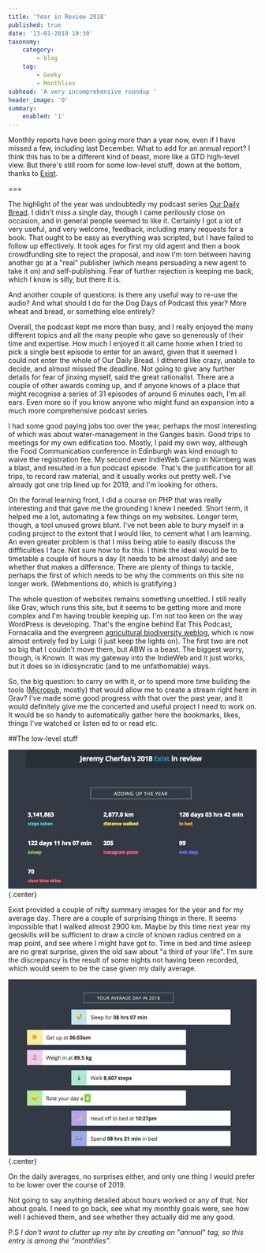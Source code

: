 ```yaml
---
title: 'Year in Review 2018'
published: true
date: '13-01-2019 19:30'
taxonomy:
    category:
        - blog
    tag:
        - Geeky
        - Monthlies
subhead: 'A very incomprehensive roundup '
header_image: '0'
summary:
    enabled: '1'
---
```


Monthly reports have been going more than a year now, even if I have missed a few, including last December. What to add for an annual report? I think this has to be a different kind of beast, more like a GTD high-level view. But there's still room for some low-level stuff, down at the bottom, thanks to <a class="u-in-reply-to" href="https://exist.io/" >Exist</a >.

===

The highlight of the year was undoubtedly my podcast series [Our Daily Bread](https://eatthispodcast.com/bread). I didn't miss a single day, though I came perilously close on occasion, and in general people seemed to like it. Certainly I got a lot of very useful, and very welcome, feedback, including many requests for a book. That ought to be easy as everything was scripted, but I have failed to follow up effectively. It took ages for first my old agent and then a book crowdfunding site to reject the proposal, and now I'm torn between having another go at a "real" publisher (which means persuading a new agent to take it on) and self-publishing. Fear of further rejection is keeping me back, which I know is silly, but there it is.

And another couple of questions: is there any useful way to re-use the audio? And what should I do for the Dog Days of Podcast this year? More wheat and bread, or something else entirely?

Overall, the podcast kept me more than busy, and I really enjoyed the many different topics and all the many people who gave so generously of their time and expertise. How much I enjoyed it all came home when I tried to pick a single best episode to enter for an award, given that it seemed I could not enter the whole of Our Daily Bread. I dithered like crazy, unable to decide, and almost missed the deadline. Not going to give any further details for fear of jinxing myself, said the great rationalist. There are a couple of other awards coming up, and if anyone knows of a place that might recognise a series of 31 episodes of around 6 minutes each, I'm all ears. Even more so if you know anyone who might fund an expansion into a much more comprehensive podcast series.

I had some good paying jobs too over the year, perhaps the most interesting of which was about water-management in the Ganges basin. Good trips to meetings for my own edification too. Mostly, I paid my own way, although the Food Communication conference in Edinburgh was kind enough to waive the registration fee. My second ever IndieWeb Camp in Nürnberg was a blast, and resulted in a fun podcast episode. That's the justification for all trips, to record raw material, and it usually works out pretty well. I've already got one trip lined up for 2019, and I'm looking for others.

On the formal learning front, I did a course on PHP that was really interesting and that gave me the grounding I knew I needed. Short term, it helped me a lot, automating a few things on my websites. Longer term, though, a tool unused grows blunt. I've not been able to bury myself in a coding project to the extent that I would like, to cement what I am learning. An even greater problem is that I miss being able to easily discuss the diffficulties I face. Not sure how to fix this. I think the ideal would be to timetable a couple of hours a day (it needs to be almost daily) and see whether that makes a difference. There are plenty of things to tackle, perhaps the first of which needs to be why the comments on this site no longer work. (Webmentions do, which is gratifying.)

The whole question of websites remains something unsettled. I still really like Grav, which runs this site, but it seems to be getting more and more complex and I'm having trouble keeping up. I'm not too keen on the way WordPress is developing. That's the engine behind Eat This Podcast, Fornacalia and the evergreen [agricultural biodiversity weblog](https://agro.biodiver.se/), which is now almost entirely fed by Luigi (I just keep the lights on). The first two are not so big that I couldn't move them, but ABW is a beast. The biggest worry, though, is Known. It was my gateway into the IndieWeb and it just works, but it does so in idiosyncratic (and to me unfathomable) ways. 

So, the big question: to carry on with it, or to spend more time building the tools ([Micropub](https://indieweb.org/Micropub), mostly) that would allow me to create a stream right here in Grav? I've made some good progress with that over the past year, and it would definitely give me the concerted and useful project I need to work on. It would be so handy to automatically gather here the bookmarks, likes, things I've watched or listen ed to or read etc. 

##The low-level stuff

![My year as recorded by Exist](2018-year.jpg){.center} 

Exist provided a couple of nifty summary images for the year and for my average day. There are a couple of surprising things in there. It seems impossible that I walked almost 2900 km. Maybe by this time next year my geoskills will be sufficient to draw a circle of known radius centred on a map point, and see where I might have got to. Time in bed and time asleep are no great surprise, given the old saw about "a third of your life". I'm sure the discrepancy is the result of some nights not having been recorded, which would seem to be the case given my daily average.

![Daily averages as calculated by Exist](day-2018.jpg){.center}

On the daily averages, no surprises either, and only one thing I would prefer to be lower over the course of 2019.

Not going to say anything detailed about hours worked or any of that. Nor about goals. I need to go back, see what my monthly goals were, see how well I achieved them, and see whether they actually did me any good.

P.S _I don't want to clutter up my site by creating an "annual" tag, so this entry is among the "monthlies"._